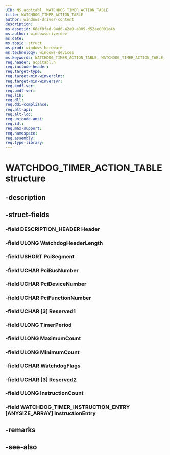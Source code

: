 ```yaml
---
UID: NS.acpitabl._WATCHDOG_TIMER_ACTION_TABLE
title: WATCHDOG_TIMER_ACTION_TABLE
author: windows-driver-content
description: 
ms.assetid: 68ef0fad-94d6-42a0-a009-d52ae0001e4b
ms.author: windowsdriverdev
ms.date: 
ms.topic: struct
ms.prod: windows-hardware
ms.technology: windows-devices
ms.keywords: WATCHDOG_TIMER_ACTION_TABLE, WATCHDOG_TIMER_ACTION_TABLE, *PWATCHDOG_TIMER_ACTION_TABLE
req.header: acpitabl.h
req.include-header:
req.target-type:
req.target-min-winverclnt:
req.target-min-winversvr:
req.kmdf-ver:
req.umdf-ver:
req.lib:
req.dll:
req.ddi-compliance:
req.alt-api:
req.alt-loc:
req.unicode-ansi:
req.idl:
req.max-support:
req.namespace:
req.assembly:
req.type-library:
---
```


# WATCHDOG_TIMER_ACTION_TABLE structure

## -description



## -struct-fields

### -field DESCRIPTION_HEADER Header			
 	
### -field ULONG WatchdogHeaderLength			
 	
### -field USHORT PciSegment			
 	
### -field UCHAR PciBusNumber			
 	
### -field UCHAR PciDeviceNumber			
 	
### -field UCHAR PciFunctionNumber			
 	
### -field UCHAR [3] Reserved1			
 	
### -field ULONG TimerPeriod			
 	
### -field ULONG MaximumCount			
 	
### -field ULONG MinimumCount			
 	
### -field UCHAR WatchdogFlags			
 	
### -field UCHAR [3] Reserved2			
 	
### -field ULONG InstructionCount			
 	
### -field WATCHDOG_TIMER_INSTRUCTION_ENTRY [ANYSIZE_ARRAY] InstructionEntry			
 	
## -remarks

## -see-also